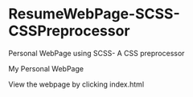 # ResumeWebPage-SCSS-CSSPreprocessor
Personal WebPage using SCSS- A CSS preprocessor


My Personal WebPage

View the webpage by clicking index.html
